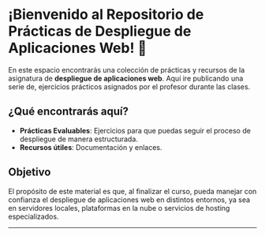 # ¡Bienvenido al Repositorio de Prácticas de Despliegue de Aplicaciones Web! 🎉

En este espacio encontrarás una colección de prácticas y recursos de la asignatura de **despliegue de aplicaciones web**. Aquí ire publicando una serie de, ejercicios prácticos asignados por el profesor durante las clases.

## ¿Qué encontrarás aquí?

- **Prácticas Evaluables**: Ejercicios para que puedas seguir el proceso de despliegue de manera estructurada.
- **Recursos útiles**: Documentación y enlaces.

## Objetivo

El propósito de este material es que, al finalizar el curso, pueda manejar con confianza el despliegue de aplicaciones web en distintos entornos, ya sea en servidores locales, plataformas en la nube o servicios de hosting especializados.

---
